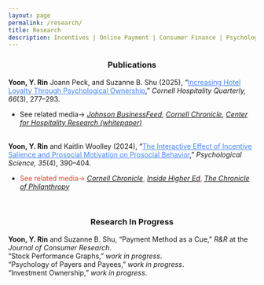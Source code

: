 ```yaml
---
layout: page
permalink: /research/
title: Research
description: Incentives | Online Payment | Consumer Finance | Psychological Ownership
---
```

<h3><div style="text-align: center;"><b>Publications</b></div></h3>
<b>Yoon, Y. Rin</b> Joann Peck, and Suzanne B. Shu (2025), “<a style="color: #4285f4" href="{{ '/assets/pdf/yoon-et-al-2025-increasing-hotel-loyalty-through-psychological-ownership.pdf' | prepend: site.baseurl | prepend: site.url }}">Increasing Hotel Loyalty Through Psychological Ownership</a>,” <i>Cornell Hospitality Quarterly, 66</i>(3), 277–293.
<ul>
<li><span style="color:$theme-color">See related media→ <em><a href="https://business.cornell.edu/hub/2025/03/05/enabling-hotel-guests-customize-their-rooms-fosters-customer-loyalty/">Johnson BusinessFeed</a></em>,  <em><a href="https://news.cornell.edu/stories/2025/03/enabling-hotel-guests-customize-their-rooms-fosters-customer-loyalty">Cornell Chronicle</a></em>, <em><a href="https://">Center for Hospitality Research (whitepaper)</a></em></span></li>
</ul><br>
<b>Yoon, Y. Rin</b> and Kaitlin Woolley (2024), “<a style="color: #4285f4" href="{{ '/assets/pdf/yoon-woolley-2024-the-interactive-effect-of-incentive-salience-and-prosocial-motivation-on-prosocial-behavior.pdf' | prepend: site.baseurl | prepend: site.url }}">The Interactive Effect of Incentive Salience and Prosocial Motivation on Prosocial Behavior</a>,” <i>Psychological Science, 35</i>(4), 390–404.
<ul>
<li><span style="color:#EA4335">See related media→ <em><a href="https://news.cornell.edu/stories/2024/03/promoting-thank-you-gifts-can-boost-charitable-donations">Cornell Chronicle</a></em>, <a href="https://www.insidehighered.com/news/business/fundraising/2024/03/18/small-thank-you-gifts-may-boost-alumni-donor-engagement"><em>Inside Higher Ed</em></a>, <a href="https://www.philanthropy.com/article/small-thank-you-gifts-encourage-uncommitted-lapsed-donors-to-give-study-finds"><em>The Chronicle of Philanthropy</em></a></span></li>
</ul>
<br>
<h3><div style="text-align:center"><b>Research In Progress</b></div></h3>
<b>Yoon, Y. Rin</b> and Suzanne B. Shu, “Payment Method as a Cue,” <i>R&R</i> at the <i>Journal of Consumer Research</i>. <br> 
“Stock Performance Graphs,” <i>work in progress</i>. <br>
“Psychology of Payers and Payees,” <i>work in progress</i>. <br>
“Investment Ownership,” <i>work in progress</i>.


 <!--- <h4><span style="color:#bebebe;"><b>Manuscripts Under Review</b> </span></h4> --->


 <!--- <h4><span style="color:#bebebe;"><b>Manuscripts in Preparation</b> </span></h4> --->



 <!--- <h4><span style="color:#bebebe;"><b>Research In Progress</b></span></h4> --->

<!--- - “Short-term rental market,” with Peng Liu and Marcos Medeiros. <h3 class="year">{{2023}}</h3>--->
